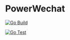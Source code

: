 # PowerWechat

[![Go Build](https://github.com/ArtisanCloud/power-wechat/actions/workflows/go-build.yml/badge.svg?branch=release%2F1.0.0)](https://github.com/ArtisanCloud/power-wechat/actions/workflows/go-build.yml)

[![Go Test](https://github.com/ArtisanCloud/power-wechat/actions/workflows/go-test.yml/badge.svg?branch=release%2F1.0.0)](https://github.com/ArtisanCloud/power-wechat/actions/workflows/go-test.yml)